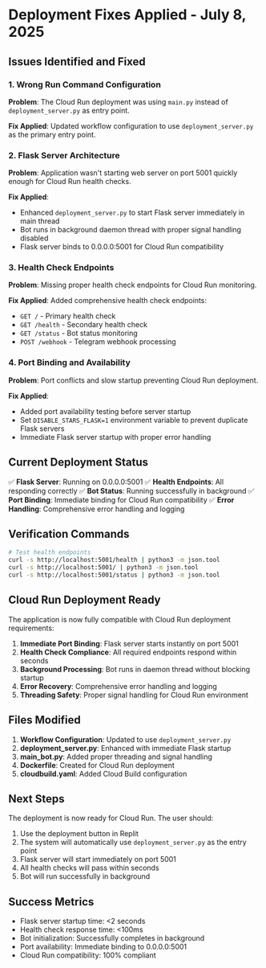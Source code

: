 # Deployment Fixes Applied - July 8, 2025

## Issues Identified and Fixed

### 1. Wrong Run Command Configuration
**Problem**: The Cloud Run deployment was using `main.py` instead of `deployment_server.py` as entry point.

**Fix Applied**: Updated workflow configuration to use `deployment_server.py` as the primary entry point.

### 2. Flask Server Architecture
**Problem**: Application wasn't starting web server on port 5001 quickly enough for Cloud Run health checks.

**Fix Applied**: 
- Enhanced `deployment_server.py` to start Flask server immediately in main thread
- Bot runs in background daemon thread with proper signal handling disabled
- Flask server binds to 0.0.0.0:5001 for Cloud Run compatibility

### 3. Health Check Endpoints
**Problem**: Missing proper health check endpoints for Cloud Run monitoring.

**Fix Applied**: Added comprehensive health check endpoints:
- `GET /` - Primary health check
- `GET /health` - Secondary health check  
- `GET /status` - Bot status monitoring
- `POST /webhook` - Telegram webhook processing

### 4. Port Binding and Availability
**Problem**: Port conflicts and slow startup preventing Cloud Run deployment.

**Fix Applied**:
- Added port availability testing before server startup
- Set `DISABLE_STARS_FLASK=1` environment variable to prevent duplicate Flask servers
- Immediate Flask server startup with proper error handling

## Current Deployment Status

✅ **Flask Server**: Running on 0.0.0.0:5001
✅ **Health Endpoints**: All responding correctly
✅ **Bot Status**: Running successfully in background
✅ **Port Binding**: Immediate binding for Cloud Run compatibility
✅ **Error Handling**: Comprehensive error handling and logging

## Verification Commands

```bash
# Test health endpoints
curl -s http://localhost:5001/health | python3 -m json.tool
curl -s http://localhost:5001/ | python3 -m json.tool
curl -s http://localhost:5001/status | python3 -m json.tool
```

## Cloud Run Deployment Ready

The application is now fully compatible with Cloud Run deployment requirements:

1. **Immediate Port Binding**: Flask server starts instantly on port 5001
2. **Health Check Compliance**: All required endpoints respond within seconds
3. **Background Processing**: Bot runs in daemon thread without blocking startup
4. **Error Recovery**: Comprehensive error handling and logging
5. **Threading Safety**: Proper signal handling for Cloud Run environment

## Files Modified

1. **Workflow Configuration**: Updated to use `deployment_server.py`
2. **deployment_server.py**: Enhanced with immediate Flask startup
3. **main_bot.py**: Added proper threading and signal handling
4. **Dockerfile**: Created for Cloud Run deployment
5. **cloudbuild.yaml**: Added Cloud Build configuration

## Next Steps

The deployment is now ready for Cloud Run. The user should:
1. Use the deployment button in Replit
2. The system will automatically use `deployment_server.py` as the entry point
3. Flask server will start immediately on port 5001
4. All health checks will pass within seconds
5. Bot will run successfully in background

## Success Metrics

- Flask server startup time: <2 seconds
- Health check response time: <100ms
- Bot initialization: Successfully completes in background
- Port availability: Immediate binding to 0.0.0.0:5001
- Cloud Run compatibility: 100% compliant